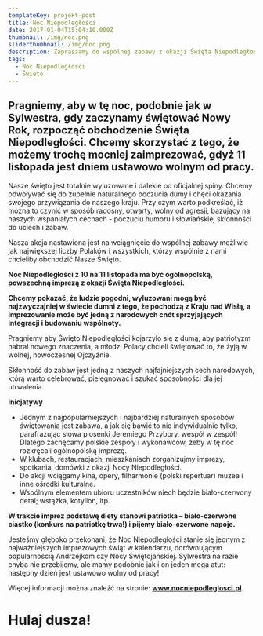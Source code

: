 ```yaml
---
templateKey: projekt-post
title: Noc Niepodległości
date: 2017-01-04T15:04:10.000Z
thumbnail: /img/noc.png
sliderthumbnail: /img/noc.png
description: Zapraszamy do wspólnej zabawy z okazji Święta Niepodległości!
tags:
  - Noc Niepodległosci
  - Świeto
---
```

## **Pragniemy, aby w tę noc, podobnie jak w Sylwestra, gdy zaczynamy świętować Nowy Rok, rozpocząć obchodzenie Święta Niepodległości. Chcemy skorzystać z tego, że możemy trochę mocniej zaimprezować, gdyż 11 listopada jest dniem ustawowo wolnym od pracy.**

Nasze święto jest totalnie wyluzowane i dalekie od oficjalnej spiny. Chcemy odwoływać się do zupełnie naturalnego poczucia dumy i chęci okazania swojego przywiązania do naszego kraju. Przy czym warto podkreślać, iż można to czynić w sposób radosny, otwarty, wolny od agresji, bazujący na naszych wspaniałych cechach - poczuciu humoru i słowiańskiej skłonności do uciech i zabaw.

Nasza akcja nastawiona jest na wciągnięcie do wspólnej zabawy możliwie jak największej liczby Polaków i wszystkich, którzy wspólnie z nami chcieliby obchodzić Nasze Święto.

**Noc Niepodległości z 10 na 11 listopada ma być ogólnopolską, powszechną imprezą z okazji Święta Niepodległości.**

**Chcemy pokazać, że ludzie pogodni, wyluzowani mogą być najzwyczajniej w świecie dumni z tego, że pochodzą z Kraju nad Wisłą, a imprezowanie może być jedną z narodowych cnót sprzyjających integracji i budowaniu wspólnoty.**

Pragniemy aby Święto Niepodległości kojarzyło się z dumą, aby patriotyzm nabrał nowego znaczenia, a młodzi Polacy chcieli świętować to, że żyją w wolnej, nowoczesnej Ojczyźnie.

Skłonność do zabaw jest jedną z naszych najfajniejszych cech narodowych, którą warto celebrować, pielęgnować i szukać sposobności dla jej utrwalenia.

**Inicjatywy**

* Jednym z najpopularniejszych i najbardziej naturalnych sposobów świętowania jest zabawa, a jak się bawić to nie indywidualnie tylko, parafrazując słowa piosenki Jeremiego Przybory, wespół w zespół! Dlatego zachęcamy polskie zespoły i wykonawców, żeby w tę noc rozkręcali ogólnopolską imprezę.
* W klubach, restauracjach, mieszkaniach zorganizujmy imprezy, spotkania, domówki z okazji Nocy Niepodległości.
* Do akcji wciągamy kina, opery, filharmonie (polski repertuar) muzea i inne ośrodki kulturalne.
* Wspólnym elementem ubioru uczestników niech będzie biało-czerwony detal; wstążka, kotylion, itp.

**W trakcie imprez podstawę diety stanowi patriotka – biało-czerwone ciastko (konkurs na patriotkę trwa!) i pijemy biało-czerwone napoje.**

Jesteśmy głęboko przekonani, że Noc Niepodległości stanie się jednym z najważniejszych imprezowych świąt w kalendarzu, dorównującym popularnością Andrzejkom czy Nocy Świętojańskiej. Sylwestra na razie chyba nie przebijemy, ale mamy podobnie jak i on jeden mega atut: następny dzień jest ustawowo wolny od pracy!

Więcej informacji można znaleźć na stronie: **www.nocniepodleglosci.pl**.

# Hulaj dusza!
